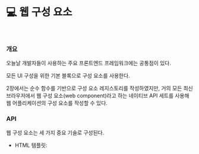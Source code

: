 # 💻 웹 구성 요소

<br />

### 개요

오늘날 개발자들이 사용하는 주요 프론트엔드 프레임워크에는 공통점이 있다.

모든 UI 구성을 위한 기본 블록으로 구성 요소를 사용한다.

2장에서는 순수 함수를 기반으로 구성 요소 레지스토리를 작성하였지만, 거의 모든 최신 브라우저에서 웹 구성 요소(web component)라고 하는 네이티브 API 세트를 사용해 웹 어플리케이션의 구성 요소를 작성할 수 있다.

### API

웹 구성 요소는 세 가지 중요 기술로 구성된다.

- HTML 템플릿: <template> 태그는 콘텐츠가 렌더링되지 않지만 자바스크립트 코드에서 동적인 콘텐츠를 생성하는 데 **스탬프**로 사용되도록 하는 경우에 유용하다.
- 사용자 정의 요소: 이 API를 통해 개발자는 완전한 기능을 갖춘 자신만의 DOM 요소를 작성할 수 있다.
- 섀도우(shadow) DOM: 이 기술은 웹 구성 요소가 구성 요소 외부의 DOM에 영향을 받지 않아야 하는 경우에 유용하다.

### 사용자 정의 요소

```html
<app-calendar />
```

사용자 정의 요소 API를 사용해 사용자 정의 태그를 작성할 때는 대시로 구분된 두 단어 이상의 태그를 사용해야 한다.

한 단어 태그는 W3C(World Wide Web Consortium)에서만 단독으로 사용할 수 있다.

> 사용자 정의 요소는 HTML 요소를 확장하는 자바스크립트 클래스일 뿐ㅇ디ㅏ.

```js
export default class HelloWorld extends HTMLElement {
  connectedCallback() {
    window.requestAnimationFrame(() => {
      this.innerHTML = "<div>Hello World!</div>";
    });
  }
}
```

`connectedCallback`은 사용자 정의 요소의 라이프사이클 메서드 중 하나이다. 이 메서드는 구성 요소가 DOM에 연결될 때 호출된다. 리액트의 `componentDidMount` 메서드와 매우 유사하다.

예제처럼 구성 요소의 콘텐츠를 렌더링하거나 타이머를 시작하거나 또는 네트워크에서 데이터를 가져오기에 좋다.

마찬가지로 구성 요소가 DOM에서 삭제될 때 `disconnectedCallback`이 호출되는데, 정리 작업(clean up)에서 유용한 메서드이다.

새로 생성된 이 구성 요소를 사용하려면 브라우저 구성 요소 레지스트리에 추가해야 한다.

```js
import HelloWorld from "./components/HelloWorld.js";

window.customElements.define("hello-world", HelloWorld);
```

브라우저 구성 요소 레지스토리에 구성 요소를 추가하는 것은 태그 이름을 사용자 정의 클래스에 연결하는 것을 의미한다.

그런 다음에 생성한 사용자 정의 태그(<hello-world />)를 구성 요소로 사용할 수 있다.
